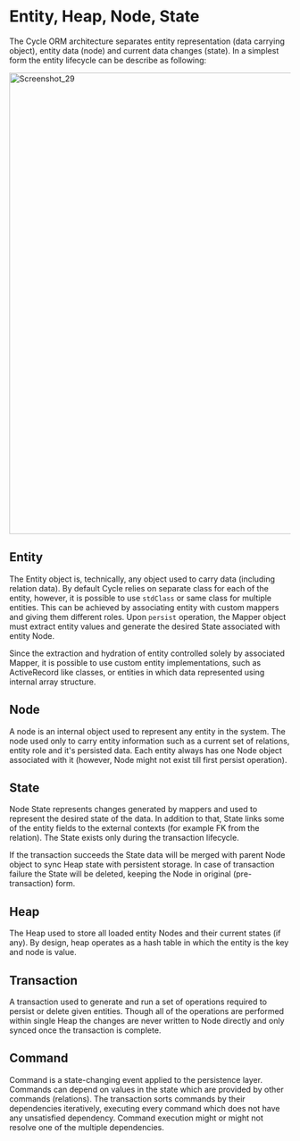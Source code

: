 # Entity, Heap, Node, State
The Cycle ORM architecture separates entity representation (data carrying object), entity data (node) and current data changes (state).
In a simplest form the entity lifecycle can be describe as following:

<img width="826" alt="Screenshot_29" src="https://user-images.githubusercontent.com/796136/56358587-c3b0e300-61e7-11e9-87f8-c999554f201e.png">

## Entity
The Entity object is, technically, any object used to carry data (including relation data). By default Cycle relies on separate class for each of the entity, however, it is possible to use `stdClass` or same class for multiple entities. This can be achieved by associating entity with custom mappers and giving them different roles. Upon `persist` operation, the Mapper object must extract entity values and generate the desired State associated with entity Node.

Since the extraction and hydration of entity controlled solely by associated Mapper, it is possible to use custom entity implementations, such as ActiveRecord like classes, or entities in which data represented using internal array structure.

## Node
A node is an internal object used to represent any entity in the system. The node used only to carry entity information such as a current set of relations, entity role and it's persisted data. Each entity always has one Node object associated with it (however, Node might not exist till first persist operation).

## State
Node State represents changes generated by mappers and used to represent the desired state of the data. In addition to that, State links some of the entity fields to the external contexts (for example FK from the relation). The State exists only during the transaction lifecycle. 

If the transaction succeeds the State data will be merged with parent Node object to sync Heap state with persistent storage. In case of transaction failure the State will be deleted, keeping the Node in original (pre-transaction) form.

## Heap
The Heap used to store all loaded entity Nodes and their current states (if any). By design, heap operates as a hash table in which the entity is the key and node is value. 

## Transaction
A transaction used to generate and run a set of operations required to persist or delete given entities. Though all of the operations are performed within single Heap the changes are never written to Node directly and only synced once the transaction is complete.

## Command
Command is a state-changing event applied to the persistence layer. Commands can depend on values in the state which are provided by other commands (relations). The transaction sorts commands by their dependencies iteratively, executing every command which does not have any unsatisfied dependency. Command execution might or might not resolve one of the multiple dependencies.

